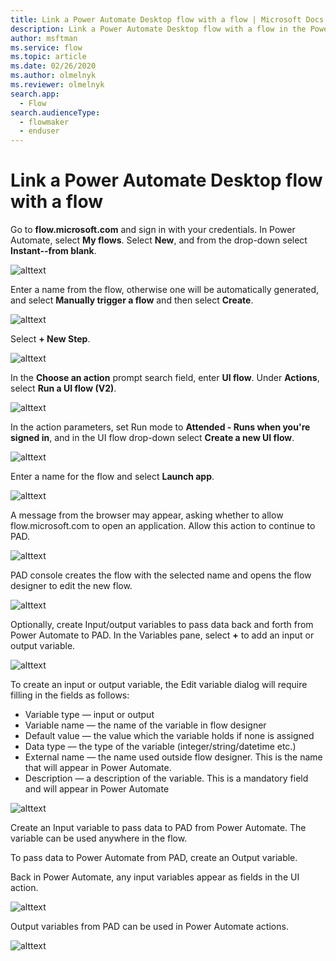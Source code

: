 ```yaml
---
title: Link a Power Automate Desktop flow with a flow | Microsoft Docs
description: Link a Power Automate Desktop flow with a flow in the Power Automate portal
author: msftman
ms.service: flow
ms.topic: article
ms.date: 02/26/2020
ms.author: olmelnyk
ms.reviewer: olmelnyk
search.app: 
  - Flow
search.audienceType: 
  - flowmaker
  - enduser
---
```


# Link a Power Automate Desktop flow with a flow

Go to **flow.microsoft.com** and sign in with your credentials. In Power Automate, select **My flows**. Select **New**, and from the drop-down select **Instant--from blank**.

![alttext](\media\imgname.png)

Enter a name from the flow, otherwise one will be automatically generated, and select **Manually trigger a flow** and then select **Create**.

![alttext](\media\imgname.png)

Select **+ New Step**.

![alttext](\media\imgname.png)

In the **Choose an action** prompt search field, enter **UI flow**. Under **Actions**, select **Run a UI flow (V2)**.

![alttext](\media\imgname.png)

In the action parameters, set Run mode to **Attended - Runs when you're signed in**, and in the UI flow drop-down select **Create a new UI flow**.

![alttext](\media\imgname.png)

Enter a name for the flow and select **Launch app**.

![alttext](\media\imgname.png)

A message from the browser may appear, asking whether to allow flow.microsoft.com to open an application. Allow this action to continue to PAD.

![alttext](\media\imgname.png)

PAD console creates the flow with the selected name and opens the flow designer to edit the new flow.

![alttext](\media\imgname.png)

Optionally, create Input/output variables to pass data back and forth from Power Automate to PAD. In the Variables pane, select **+** to add an input or output variable.

![alttext](\media\imgname.png)

To create an input or output variable, the Edit variable dialog will require filling in the fields as follows:
* Variable type — input or output
* Variable name — the name of the variable in flow designer
* Default value — the value which the variable holds if none is assigned
* Data type — the type of the variable (integer/string/datetime etc.)
* External name — the name used outside flow designer. This is the name that will appear in Power Automate.
* Description — a description of the variable. This is a mandatory field and will appear in Power Automate

![alttext](\media\imgname.png)

Create an Input variable to pass data to PAD from Power Automate. The variable can be used anywhere in the flow.

To pass data to Power Automate from PAD, create an Output variable.

Back in Power Automate, any input variables appear as fields in the UI action.

![alttext](\media\imgname.png)

Output variables from PAD can be used in Power Automate actions.

![alttext](\media\imgname.png)


